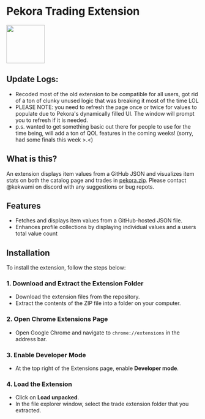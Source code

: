 # Pekora Trading Extension

<img src="https://www.pekora.zip/images/thumbnails/1d1dbf7959ffe6f8a0519362224b17454c8c61568ca4f8725ec4f37e00b3cf65.png" width="100" height="100" />

## Update Logs:
+ Recoded most of the old extension to be compatible for all users, got rid of a ton of clunky unused logic that was breaking it most of the time LOL
+ PLEASE NOTE: you need to refresh the page once or twice for values to populate due to Pekora's dynamically filled UI. The window will prompt you to refresh if it is needed.
+ p.s. wanted to get something basic out there for people to use for the time being, will add a ton of QOL features in the coming weeks! (sorry, had some finals this week >.<)

## What is this?

An extension displays item values from a GitHub JSON and visualizes item stats on both the catalog page and trades in [pekora.zip](https://www.pekora.zip). Please contact @kekwami on discord with any suggestions or bug repots.

## Features

* Fetches and displays item values from a GitHub-hosted JSON file.
* Enhances profile collections by displaying individual values and a users total value count

## Installation

To install the extension, follow the steps below:

### 1. **Download and Extract the Extension Folder**

* Download the extension files from the repository.
* Extract the contents of the ZIP file into a folder on your computer.

### 2. **Open Chrome Extensions Page**

* Open Google Chrome and navigate to `chrome://extensions` in the address bar.

### 3. **Enable Developer Mode**

* At the top right of the Extensions page, enable **Developer mode**.

### 4. **Load the Extension**

* Click on **Load unpacked**.
* In the file explorer window, select the trade extension folder that you extracted.

